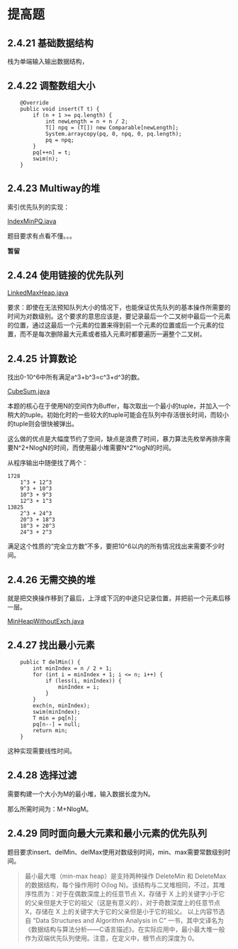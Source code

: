 # 提高题

## 2.4.21 基础数据结构

栈为单端输入输出数据结构，

## 2.4.22 调整数组大小

```
    @Override
    public void insert(T t) {
        if (n + 1 >= pq.length) {
            int newLength = n + n / 2;
            T[] npq = (T[]) new Comparable[newLength];
            System.arraycopy(pq, 0, npq, 0, pq.length);
            pq = npq;
        }
        pq[++n] = t;
        swim(n);
    }
```

## 2.4.23 Multiway的堆

索引优先队列的实现：

[IndexMinPQ.java](https://github.com/Dokyme/algorithms_4th_exercises/blob/master/src/main/java/com/dokyme/alg4/sorting/priorityqueue/IndexMinPQ.java)

题目要求有点看不懂。。。

**暂留**

## 2.4.24 使用链接的优先队列

[LinkedMaxHeap.java](https://github.com/Dokyme/algorithms_4th_exercises/blob/master/src/main/java/com/dokyme/alg4/sorting/priorityqueue/LinkedMaxHeap.java)

要求：即使在无法预知队列大小的情况下，也能保证优先队列的基本操作所需要的时间为对数级别。这个要求的意思应该是，要记录最后一个二叉树中最后一个元素的位置，通过这最后一个元素的位置来得到前一个元素的位置或后一个元素的位置，而不是每次删除最大元素或者插入元素时都要遍历一遍整个二叉树。

## 2.4.25 计算数论

找出0-10^6中所有满足a^3+b^3=c^3+d^3的数。

[CubeSum.java](https://github.com/Dokyme/algorithms_4th_exercises/blob/master/src/main/java/com/dokyme/alg4/sorting/priorityqueue/CubeSum.java)

本题的核心在于使用N的空间作为Buffer，每次取出一个最小的tuple，并加入一个稍大的tuple。初始化时的一些较大的tuple可能会在队列中存活很长时间，而较小的tuple则会很快被弹出。

这么做的优点是大幅度节约了空间，缺点是浪费了时间，暴力算法先枚举再排序需要N^2+NlogN的时间，而使用最小堆需要N^2*logN的时间。

从程序输出中随便找了两个：

```
1728
	1^3 + 12^3
	9^3 + 10^3
	10^3 + 9^3
	12^3 + 1^3
13825
	2^3 + 24^3
	20^3 + 18^3
	18^3 + 20^3
	24^3 + 2^3
```

满足这个性质的“完全立方数”不多，要把10^6以内的所有情况找出来需要不少时间。

## 2.4.26 无需交换的堆

就是把交换操作移到了最后，上浮或下沉的中途只记录位置，并把前一个元素后移一层。

[MinHeapWithoutExch.java](https://github.com/Dokyme/algorithms_4th_exercises/blob/master/src/main/java/com/dokyme/alg4/sorting/priorityqueue/MinHeapWithoutExch.java)

## 2.4.27 找出最小元素

```
    public T delMin() {
        int minIndex = n / 2 + 1;
        for (int i = minIndex + 1; i <= n; i++) {
            if (less(i, minIndex)) {
                minIndex = i;
            }
        }
        exch(n, minIndex);
        swim(minIndex);
        T min = pq[n];
        pq[n--] = null;
        return min;
    }
```

这种实现需要线性时间。

## 2.4.28 选择过滤

需要构建一个大小为M的最小堆，输入数据长度为N。

那么所需时间为：M+NlogM。

## 2.4.29 同时面向最大元素和最小元素的优先队列

题目要求insert、delMin、delMax使用对数级别时间，min、max需要常数级别时间。

>最小最大堆（min-max heap）是支持两种操作 DeleteMin 和 DeleteMax 的数据结构，每个操作用时 O(log N)。该结构与二叉堆相同，不过，其堆序性质为：对于在偶数深度上的任意节点 X，存储于 X 上的关键字小于它的父亲但是大于它的祖父（这是有意义的），对于奇数深度上的任意节点 X，存储在 X 上的关键字大于它的父亲但是小于它的祖父。
>以上内容节选自 “Data Structures and Algorithm Analysis in C” 一书，其中文译名为《数据结构与算法分析——C语言描述》。在实际应用中，最小最大堆一般作为双端优先队列使用。注意，在定义中，根节点的深度为 0。